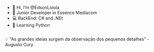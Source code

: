- 👋 Hi, I’m @EdsonLoiola
- 🏣 Junior Developer in Essence Mediacom
- 💻 BackEnd: C# and .NEt
- 🐍 Learning Python

##
💡 "As grandes ideias surgem da observação dos pequenos detalhes" - Augusto Cury.



<!---
EdsonLoiola/EdsonLoiola is a ✨ special ✨ repository because its `README.md` (this file) appears on your GitHub profile.
You can click the Preview link to take a look at your changes.
--->
